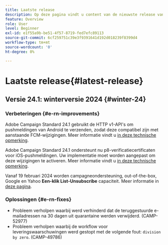 ```yaml
---
title: Laatste release
description: Op deze pagina vindt u content van de nieuwste release van Campaign Standard
feature: Overview
role: User
level: Beginner
exl-id: e1f55a9b-be51-4f57-8719-fed7efc89113
source-git-commit: 6cf259751c39e3f9391641d192d018239f8399d4
workflow-type: tm+mt
source-wordcount: '0'
ht-degree: 0%

---
```



# Laatste release{#latest-release}

<!--
![Control Panel](assets/do-not-localize/cp-icon.png) **New Control Panel release**. [Learn more](https://experienceleague.adobe.com/docs/control-panel/using/release-notes.html){target="_blank"}.-->

## Versie 24.1: winterversie 2024 {#winter-24}

### Verbeteringen {#e-rn-improvements}

Adobe Campaign Standard 24.1 gebruikt de HTTP v1-API&#39;s om pushmeldingen van Android te verzenden, zodat deze compatibel zijn met aanstaande FCM-wijzigingen. Meer informatie vindt u [in deze technische opmerking](../../administration/using/push-technote.md).

Adobe Campaign Standard 24.1 ondersteunt nu p8-verificatiecertificaten voor iOS-pushmeldingen. Uw implementatie moet worden aangepast om deze wijzigingen te activeren. Meer informatie vindt u [in deze technische opmerking](../../administration/using/push-technote.md).

Vanaf 19 februari 2024 worden campagneondersteuning, out-of-the-box, Google en Yahoo **Een-klik List-Unsubscribe** capaciteit. Meer informatie in [deze pagina](../../administration/using/configuring-email-channel.md#email-channel-parameters).


### Oplossingen {#e-rn-fixes}

* Probleem verholpen waarbij werd verhinderd dat de teruggestuurde e-mailadressen na 30 dagen uit quarantaine werden verwijderd. (CAMP-52977)
* Probleem verholpen waarbij de workflow voor leveringswaarschuwingen werd gestopt met de volgende fout: `division by zero`. (CAMP-49786)

